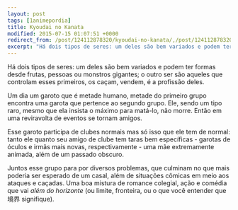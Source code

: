 ```yaml
---
layout: post
tags: [1animepordia]
title: Kyoudai no Kanata
modified: 2015-07-15 01:07:51 +0000
redirect_from: /post/124112878320/kyoudai-no-kanata/,/post/124112878320/
excerpt: "Há dois tipos de seres: um deles são bem variados e podem ter formas desde frutas, pessoas ou monstros gigantes; o outro ser são aqueles que controlam esses primeiros, os caçam, vendem, é a profissão deles."
---
```


Há dois tipos de seres: um deles são bem variados e podem ter formas
desde frutas, pessoas ou monstros gigantes; o outro ser são aqueles que
controlam esses primeiros, os caçam, vendem, é a profissão deles.

Um dia um garoto que é metade humano, metade do primeiro grupo encontra
uma garota que pertence ao segundo grupo. Ele, sendo um tipo raro, mesmo
que ela insista o máximo para matá-lo, não morre. Então em uma
reviravolta de eventos se tornam amigos.

Esse garoto participa de clubes normais mas só isso que ele tem de
normal: tanto ele quanto seu amigo de clube tem taras bem específicas -
garotas de óculos e irmãs mais novas, respectivamente - uma mãe
extremamente animada, além de um passado obscuro.

Juntos esse grupo para por diversos problemas, que culminam no que mais
poderia ser esperado de um casal, além de situações cômicas em meio aos
ataques e caçadas. Uma boa mistura de romance colegial, ação e comédia
que vai *além do horizonte* (ou limite, fronteira, ou o que você
entender que 境界 signifique).

